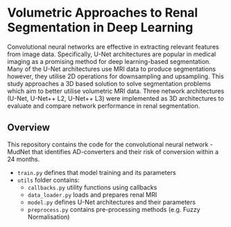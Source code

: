 # Volumetric Approaches to Renal Segmentation in Deep Learning
Convolutional neural networks are effective in extracting relevant features from image data. Specifically, U-Net
architectures are popular in medical imaging as a promising
method for deep learning-based segmentation. Many of the U-Net
architectures use MRI data to produce segmentations however,
they utilise 2D operations for downsampling and upsampling.
This study approaches a 3D based solution to solve segmentation
problems which aim to better utilise volumetric MRI data.
Three network architectures (U-Net, U-Net++ L2, U-Net++ L3)
were implemented as 3D architectures to evaluate and compare
network performance in renal segmentation.
## Overview
This repository contains the code for the convolutional neural network - MudNet that identifies AD-converters and their risk of conversion within a 24 months.
* ```train.py``` defines that model training and its parameters
* ```utils``` folder contains:
  * ```callbacks.py``` utility functions using callbacks
  * ```data_loader.py``` loads and prepares renal MRI
  * ```model.py``` defines U-Net architectures and their parameters
  * ```preprocess.py``` contains pre-processing methods (e.g. Fuzzy Normalisation)
